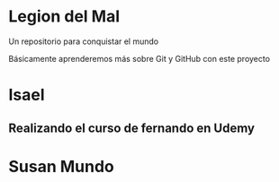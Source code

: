 # Legion del Mal
Un repositorio para conquistar el mundo

Básicamente aprenderemos más sobre Git y GitHub con este proyecto

# Isael

## Realizando el curso de fernando en Udemy

# Susan Mundo
